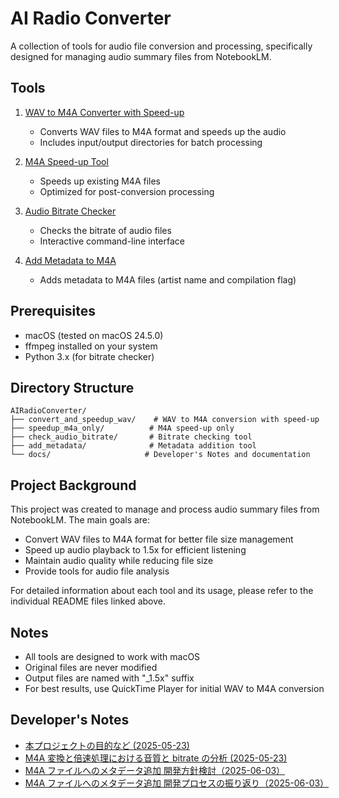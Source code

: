 # AI Radio Converter

A collection of tools for audio file conversion and processing, specifically designed for managing audio summary files from NotebookLM.

## Tools

1. [WAV to M4A Converter with Speed-up](convert_and_speedup_wav/README.md)

   - Converts WAV files to M4A format and speeds up the audio
   - Includes input/output directories for batch processing

2. [M4A Speed-up Tool](speedup_m4a_only/README.md)

   - Speeds up existing M4A files
   - Optimized for post-conversion processing

3. [Audio Bitrate Checker](check_audio_bitrate/README.md)

   - Checks the bitrate of audio files
   - Interactive command-line interface

4. [Add Metadata to M4A](add_metadata/README.md)
   - Adds metadata to M4A files (artist name and compilation flag)

## Prerequisites

- macOS (tested on macOS 24.5.0)
- ffmpeg installed on your system
- Python 3.x (for bitrate checker)

## Directory Structure

```text
AIRadioConverter/
├── convert_and_speedup_wav/    # WAV to M4A conversion with speed-up
├── speedup_m4a_only/          # M4A speed-up only
├── check_audio_bitrate/       # Bitrate checking tool
├── add_metadata/              # Metadata addition tool
└── docs/                     # Developer's Notes and documentation
```

## Project Background

This project was created to manage and process audio summary files from NotebookLM. The main goals are:

- Convert WAV files to M4A format for better file size management
- Speed up audio playback to 1.5x for efficient listening
- Maintain audio quality while reducing file size
- Provide tools for audio file analysis

For detailed information about each tool and its usage, please refer to the individual README files linked above.

## Notes

- All tools are designed to work with macOS
- Original files are never modified
- Output files are named with "\_1.5x" suffix
- For best results, use QuickTime Player for initial WAV to M4A conversion

## Developer's Notes

- [本プロジェクトの目的など (2025-05-23)](docs/project-overview-2025-05-23.md)
- [M4A 変換と倍速処理における音質と bitrate の分析 (2025-05-23)](docs/audio-analysis-2025-05-23.md)
- [M4A ファイルへのメタデータ追加 開発方針検討（2025-06-03）](docs/add_metadata-2025-06-03-v1.md)
- [M4A ファイルへのメタデータ追加 開発プロセスの振り返り（2025-06-03）](docs/add_metadata-2025-06-03-v2.md)
